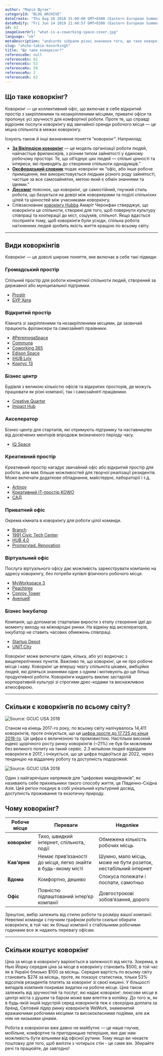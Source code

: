 ```yaml
---
author: "Марія Шутак"
categoryId: "BLOG_ARCHIVE"
dateCreate: "Thu Aug 16 2018 15:00:00 GMT+0300 (Eastern European Summer Time)"
dateModify: "Fri Jun 14 2019 21:40:57 GMT+0300 (Eastern European Summer Time)"
id: 63
imageCoverUrl: "what-is-a-coworking-space-cover.jpg"
language: "uk"
metaDescription: "andcards зібрали різні значення того, що таке коворкінг, включно зі всіма перевагами та недоліками та типами коворкінгу. То, що таке коворкінг?"
slug: "shcho-takie-kovorkingh"
title: "Що таке коворкінг?"
referenceDe: null
referenceEn: 62
referenceEs: 53
referenceKo: 59
referenceRu: 2
referenceUk: 63
---
```


## Що таке коворкінг?

Коворкінг — це коллективний офіс, що включає в себе відкритий простір з закріпленими та незакріпленими місцями, приватні офіси та пропонує усі зручності для комфортної роботи. Проте те, що справді відрізняє послуги коворкінгу від звичайної оренди робочого місця — це міцна спільнота в межах коворкінгу.

Існують також й інші визначення поняття “коворкінг”. Наприклад:

- **[За Вікіпедією коворкінг](https://en.wikipedia.org/wiki/Coworking)** — це модель організації роботи людей, найчастіше фрилансерів, з різним типом зайнятості у єдиному робочому просторі. Те, що об’єднує цих людей — спільні цінності та інтереси, які приводять до створення спільноти однодумців.”
- **[Оксфордський словник](https://en.oxforddictionaries.com/definition/co-working)** подає коворкінг як “офіс, або інше робоче приміщення, яке використовується людьми різного роду зайнятості, частіше за все самозайнятих, метою який є обмін знаннями та ідеями.”
- **[Дескмаг](http://www.deskmag.com/en/what-is-coworking-about-the-changing-labor-market-208)** пояснює, що коворкінг, це самостійний, гнучкий стиль роботи, що базується на довірі між коворкерами та поділі спільніхих цілей та цінностей між учасниками коворкінгу.
- Співзасновник [ковокінгу Hubba](https://www.hubbathailand.com/) Амаріт Черонфан стверджує, що коворкінги це спільноти, створені для того, щоб повернути культуру співпраці та кооперації до міст, соціумів, спільнот. Якщо вдасться посприяти тому, щоб коворкінги були усюди, спільна робота натхненних людей зробить якість життя кращою по всьому світу.

---

## Види коворкінгів

Коворкінг — це доволі широке поняття, яке включає в себе такі підвиди:

### Громадський простір

Спільний простір для роботи конкретної спільноти людей, створений за державної або муніципальної підтримки.
- [Prostir](https://www.facebook.com/ProstirLviv/)
- [БУР Хата](https://www.facebook.com/burkhata/)

### Відкритий простір

Кімната зі закріпленими та незакріпленими місцями, де зазвичай працюють фрілансери та самозайняті праівники.
- [#PeremogaSpace](https://peremoga.space/)
- [Communa](https://communa.net.ua/)
- [Coworking 365](http://coworking365.com.ua/)
- [Edison Space](http://edisonspace.com.ua/)
- [iHUB Lviv](http://ihub.world/ua/lviv-ua/)
- [Корпус 13](https://www.facebook.com/13corpus)

### Бізнес центр

Будівля з великою кількістю офісів та відкритих просторів, де можуть працювати як різні компанії, так і самозайняті працівники.
- [Creative Quarter](https://creativequarter.net/ru/)
- [Impact Hub](https://www.facebook.com/ImpactHubOdessa/)

### Акселератор

Бізнес-центр для стартапів, які отримують підтримку та наставництво від досвічених менторів впродовж визначеного періоду часу.
- [IQ Space](https://iqspace.od.ua/)

### Креативний простір

Креативний простір нагадує звичайний офіс або відкритий простір для роботи, але має більше можливостей для творчої реалізації резидентів. Може включати додаткове обладнання, майстеррні, лабораторії і т.д.
- [Artinov](https://www.artinov.com.ua/)
- [Креативний ІТ-простір KOWO](https://kowo.me/)
- [САД](http://gogarden.com.ua/)

### Приватний офіс

Окрема кімната в коворкінгу для роботи цілої команди.
- [Branch](https://www.coworkingbranch.com/)
- [1991 Civic Tech Center](https://www.1991.center/)
- [HUB 4.0](https://4hub.com.ua/)
- [Promprylad. Renovation](https://www.facebook.com/promprylad.renovation)

### Віртуальний офіс

Послуга віртуального офісу дає можливість зареєструвати компанію на адресу коворкінгу, без потреби купівлі фізичного робочого місця.
- [MyWorkspace 3](https://www.myworkspace.co.kr/)
- [Peachtree](https://peachtree.kr/locations/2)
- [Conroy Tower](http://conroytower.vn/)
- [Avenue8](https://www.avenue8offices.com/)

### Бізнес Інкубатор

Компанія, що допомагає стартапам вирости з етапу створення ідеї до моменту виходу на міжнародні ринки. На відміну від акселераторів, інкубатор не ставить часових обмежень співпраці.
- [Startup Depot](https://startupdepot.lviv.ua/en/)
- [UNIT.City](https://unit.city/en/become-a-resident/club-office/)

Коворкінг може включати один, кілька, або усі водночас з вищеперелічених пунктів. Важливо те, що коворкінг, це не про робоче місце і каву. Коворкінг це впершу чергу спільнота цікавих, амбіційих людей, які діляться знаннями одне з одним і мотивують до ще більш продуктивної роботи. Коворкінги кидають виклик застарілій корпоративній культурі зі строгими дрес-кодами та виснажливою атмосферою.

---

## Скільки є коворкінгів по всьому світу?

![Source: GCUC USA 2018 ](https://s3.ap-northeast-2.amazonaws.com/blogs.andcards.com/what-is-a-coworking-space-number.jpg|height=600,width=900)

Станом на кінець 2017-го року, по всьому світу налічувалось 14,411 коворкінгів, проте очікується, що ця [цифра зросте до 17,725 до кінця 2018-го](http://usa.gcuc.co/2018-global-coworking-forecast-30432-spaces-5-1-million-members-2022/). Ця цифра є величезною та промовистою. Настільки високий індекс щорічного росту ринку коворкінгів (~21%) не був би можливим без великого попиту на такий сервіс. 2.3 мільйони людей відвідали коворкінги в 2017, і очікується, що ця цифра подвоїться до 2022, через тенденцію на віддалену роботу та доступність подорожей.

![Source: GCUC USA 2018](https://s3.ap-northeast-2.amazonaws.com/blogs.andcards.com/what-is-a-coworking-space-members.jpg|height=600,width=900)

Один з найгарячіших напрямків для “цифрових мандрівників”, як називають себе прихильники такого способу життя, це Південно-Східна Азія. Цей регіон поєднує в собі унікальний культурний досвід, доступність проживання та екзотичну природу.

## Чому коворкінг?

| **Робоче місце** | **Переваги**                                                  | **Недоліки**                                                   |
| ---------------- | ------------------------------------------------------------- | -------------------------------------------------------------- |
| **коворкінг**    | Тихо, швидкий інтернет, спільнота, події                      | Обмежена кількість робочих місць                               |
| **Кав’ярня**     | Немає прив’язаності до місця, легко знайти в будь-якому місті | Шумно, мало місць, може не бути розеток, нестабільний інтернет |
| **Вдома**        | Комфортно, дешево                                             | Спокуса полежати і поспати, самотньо                           |
| **Офіс**         | Повністю підлаштований інтер’єр компанії                      | Довгострокові зобов’язання, дорого                             |

Зрештою, вибір залежить від стилю роботи та розміру вашої компанії. Невеликі команди з гнучким графіком роботи схильні обирати коворкінги, в той час як більші компанії з стабільними робочими годинами все ж надають перевагу офісам.

---

## Скільки коштує коворкінг

Ціна за місце в коворкінгу варіюється в залежності від міста. Зокрема, в Нью Йорку середня ціна за місце в коворкінгу становить $500, в той час як в Україні близько $100 за місяць. Середня вартість по всьому світу становить $274 за місяць, проте, як показує статистика, тільки 53% відсотків резидентів платять за коворкінг зі своєї кишені. У більшості випадків компанія покриває видатки на робоче місце.
Ціна також залежить від зручностей та послуг, які надає коворкінг: люксове місце в центрі міста з душем та баром може вам влетіти в копійку. До того ж, як в будь-якій іншій індустрій серед коворкінгів теж є своєрідна доплата за бренд. Світовий лідер ринку коворкінгів WeWork, знаменитий вражаючими робочими місцями та висококласними подіями, але аж ніяк не низькими цінами.

Робота в коворкінгах вже давно не майбутнє — це наше гнучке, мобільне, комфортне та пригодницьке теперішне, яке дає нам можливість бути вільними від офісної рутини. Тому якщо ви чекаєте поштовху для того, щоб вилізти з чотирьох стін - це саме він. Збирайте речі та працюйте, де завгодно!
